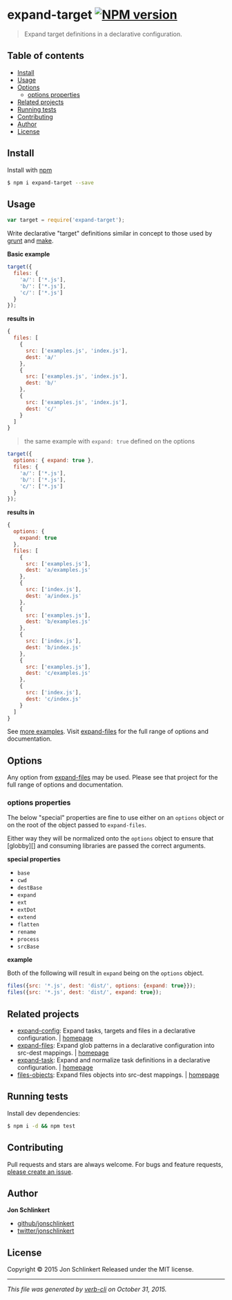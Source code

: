 # expand-target [![NPM version](https://badge.fury.io/js/expand-target.svg)](http://badge.fury.io/js/expand-target)

> Expand target definitions in a declarative configuration.

## Table of contents

- [Install](#install)
- [Usage](#usage)
- [Options](#options)
  * [options properties](#options-properties)
- [Related projects](#related-projects)
- [Running tests](#running-tests)
- [Contributing](#contributing)
- [Author](#author)
- [License](#license)

## Install

Install with [npm](https://www.npmjs.com/)

```sh
$ npm i expand-target --save
```

## Usage

```js
var target = require('expand-target');
```

Write declarative "target" definitions similar in concept to those used by [grunt](http://gruntjs.com/) and [make](http://www.gnu.org/software/make/manual/html_node/Standard-Targets.html).

**Basic example**

```js
target({
  files: {
    'a/': ['*.js'],
    'b/': ['*.js'],
    'c/': ['*.js']
  }
});
```

**results in**

```js
{
  files: [
    {
      src: ['examples.js', 'index.js'],
      dest: 'a/'
    },
    {
      src: ['examples.js', 'index.js'],
      dest: 'b/'
    },
    {
      src: ['examples.js', 'index.js'],
      dest: 'c/'
    }
  ]
}
```

> the same example with `expand: true` defined on the options

```js
target({
  options: { expand: true },
  files: {
    'a/': ['*.js'],
    'b/': ['*.js'],
    'c/': ['*.js']
  }
});
```

**results in**

```js
{
  options: {
    expand: true
  },
  files: [
    {
      src: ['examples.js'],
      dest: 'a/examples.js'
    },
    {
      src: ['index.js'],
      dest: 'a/index.js'
    },
    {
      src: ['examples.js'],
      dest: 'b/examples.js'
    },
    {
      src: ['index.js'],
      dest: 'b/index.js'
    },
    {
      src: ['examples.js'],
      dest: 'c/examples.js'
    },
    {
      src: ['index.js'],
      dest: 'c/index.js'
    }
  ]
}
```

See [more examples](./examples.md). Visit [expand-files](https://github.com/jonschlinkert/expand-files) for the full range of options and documentation.

## Options

Any option from [expand-files](https://github.com/jonschlinkert/expand-files) may be used. Please see that project for the full range of options and documentation.

### options properties

The below "special" properties are fine to use either on an `options` object or on the root of the object passed to `expand-files`.

Either way they will be normalized onto the `options` object to ensure that [globby][] and consuming libraries are passed the correct arguments.

**special properties**

* `base`
* `cwd`
* `destBase`
* `expand`
* `ext`
* `extDot`
* `extend`
* `flatten`
* `rename`
* `process`
* `srcBase`

**example**

Both of the following will result in `expand` being on the `options` object.

```js
files({src: '*.js', dest: 'dist/', options: {expand: true}});
files({src: '*.js', dest: 'dist/', expand: true});
```

## Related projects

* [expand-config](https://www.npmjs.com/package/expand-config): Expand tasks, targets and files in a declarative configuration. | [homepage](https://github.com/jonschlinkert/expand-config)
* [expand-files](https://www.npmjs.com/package/expand-files): Expand glob patterns in a declarative configuration into src-dest mappings. | [homepage](https://github.com/jonschlinkert/expand-files)
* [expand-task](https://www.npmjs.com/package/expand-task): Expand and normalize task definitions in a declarative configuration. | [homepage](https://github.com/jonschlinkert/expand-task)
* [files-objects](https://www.npmjs.com/package/files-objects): Expand files objects into src-dest mappings. | [homepage](https://github.com/jonschlinkert/files-objects)

## Running tests

Install dev dependencies:

```sh
$ npm i -d && npm test
```

## Contributing

Pull requests and stars are always welcome. For bugs and feature requests, [please create an issue](https://github.com/jonschlinkert/expand-target/issues/new).

## Author

**Jon Schlinkert**

+ [github/jonschlinkert](https://github.com/jonschlinkert)
+ [twitter/jonschlinkert](http://twitter.com/jonschlinkert)

## License

Copyright © 2015 Jon Schlinkert
Released under the MIT license.

***

_This file was generated by [verb-cli](https://github.com/assemble/verb-cli) on October 31, 2015._